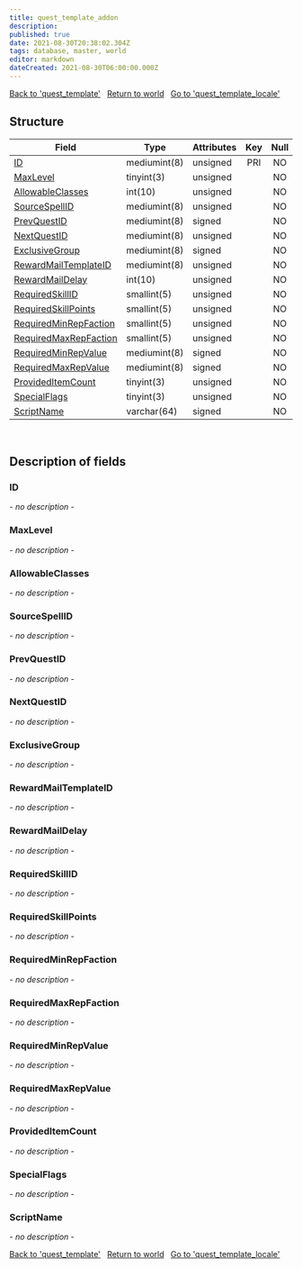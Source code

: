 ```yaml
---
title: quest_template_addon
description: 
published: true
date: 2021-08-30T20:38:02.304Z
tags: database, master, world
editor: markdown
dateCreated: 2021-08-30T06:00:00.000Z
---
```


<a href="https://trinitycore.info/de/database/master/world/quest_template" class="mt-5 v-btn v-btn--depressed v-btn--flat v-btn--outlined theme--light v-size--default darkblue--text text--lighten-3"><span class="v-btn__content"><i aria-hidden="true" class="v-icon notranslate v-icon--left mdi mdi-arrow-left theme--light"></i><span>Back to 'quest_template'</span></span></a>&nbsp;&nbsp;&nbsp;<a href="https://trinitycore.info/de/database/master/world/home" class="mt-5 v-btn v-btn--depressed v-btn--flat v-btn--outlined theme--light v-size--default darkblue--text text--lighten-3"><span class="v-btn__content"><i aria-hidden="true" class="v-icon notranslate v-icon--left mdi mdi-home-outline theme--light"></i><span>Return to world</span></span></a>&nbsp;&nbsp;&nbsp;<a href="https://trinitycore.info/de/database/master/world/quest_template_locale" class="mt-5 v-btn v-btn--depressed v-btn--flat v-btn--outlined theme--light v-size--default darkblue--text text--lighten-3"><span class="v-btn__content"><span>Go to 'quest_template_locale'</span><i aria-hidden="true" class="v-icon notranslate v-icon--right mdi mdi-arrow-right theme--light"></i></span></a>

## Structure

| Field | Type | Attributes | Key | Null | Default | Extra | Comment |
| --- | --- | --- | :---: | :---: | --- | --- | --- |
| [ID](#id) | mediumint(8) | unsigned | PRI | NO | 0 |  |  |
| [MaxLevel](#maxlevel) | tinyint(3) | unsigned |  | NO | 0 |  |  |
| [AllowableClasses](#allowableclasses) | int(10) | unsigned |  | NO | 0 |  |  |
| [SourceSpellID](#sourcespellid) | mediumint(8) | unsigned |  | NO | 0 |  |  |
| [PrevQuestID](#prevquestid) | mediumint(8) | signed |  | NO | 0 |  |  |
| [NextQuestID](#nextquestid) | mediumint(8) | unsigned |  | NO | 0 |  |  |
| [ExclusiveGroup](#exclusivegroup) | mediumint(8) | signed |  | NO | 0 |  |  |
| [RewardMailTemplateID](#rewardmailtemplateid) | mediumint(8) | unsigned |  | NO | 0 |  |  |
| [RewardMailDelay](#rewardmaildelay) | int(10) | unsigned |  | NO | 0 |  |  |
| [RequiredSkillID](#requiredskillid) | smallint(5) | unsigned |  | NO | 0 |  |  |
| [RequiredSkillPoints](#requiredskillpoints) | smallint(5) | unsigned |  | NO | 0 |  |  |
| [RequiredMinRepFaction](#requiredminrepfaction) | smallint(5) | unsigned |  | NO | 0 |  |  |
| [RequiredMaxRepFaction](#requiredmaxrepfaction) | smallint(5) | unsigned |  | NO | 0 |  |  |
| [RequiredMinRepValue](#requiredminrepvalue) | mediumint(8) | signed |  | NO | 0 |  |  |
| [RequiredMaxRepValue](#requiredmaxrepvalue) | mediumint(8) | signed |  | NO | 0 |  |  |
| [ProvidedItemCount](#provideditemcount) | tinyint(3) | unsigned |  | NO | 0 |  |  |
| [SpecialFlags](#specialflags) | tinyint(3) | unsigned |  | NO | 0 |  |  |
| [ScriptName](#scriptname) | varchar(64) | signed |  | NO | '' |  |  |
&nbsp;
## Description of fields

### ID
*- no description -*
&nbsp;

### MaxLevel
*- no description -*
&nbsp;

### AllowableClasses
*- no description -*
&nbsp;

### SourceSpellID
*- no description -*
&nbsp;

### PrevQuestID
*- no description -*
&nbsp;

### NextQuestID
*- no description -*
&nbsp;

### ExclusiveGroup
*- no description -*
&nbsp;

### RewardMailTemplateID
*- no description -*
&nbsp;

### RewardMailDelay
*- no description -*
&nbsp;

### RequiredSkillID
*- no description -*
&nbsp;

### RequiredSkillPoints
*- no description -*
&nbsp;

### RequiredMinRepFaction
*- no description -*
&nbsp;

### RequiredMaxRepFaction
*- no description -*
&nbsp;

### RequiredMinRepValue
*- no description -*
&nbsp;

### RequiredMaxRepValue
*- no description -*
&nbsp;

### ProvidedItemCount
*- no description -*
&nbsp;

### SpecialFlags
*- no description -*
&nbsp;

### ScriptName
*- no description -*
&nbsp;

<a href="https://trinitycore.info/de/database/master/world/quest_template" class="mt-5 v-btn v-btn--depressed v-btn--flat v-btn--outlined theme--light v-size--default darkblue--text text--lighten-3"><span class="v-btn__content"><i aria-hidden="true" class="v-icon notranslate v-icon--left mdi mdi-arrow-left theme--light"></i><span>Back to 'quest_template'</span></span></a>&nbsp;&nbsp;&nbsp;<a href="https://trinitycore.info/de/database/master/world/home" class="mt-5 v-btn v-btn--depressed v-btn--flat v-btn--outlined theme--light v-size--default darkblue--text text--lighten-3"><span class="v-btn__content"><i aria-hidden="true" class="v-icon notranslate v-icon--left mdi mdi-home-outline theme--light"></i><span>Return to world</span></span></a>&nbsp;&nbsp;&nbsp;<a href="https://trinitycore.info/de/database/master/world/quest_template_locale" class="mt-5 v-btn v-btn--depressed v-btn--flat v-btn--outlined theme--light v-size--default darkblue--text text--lighten-3"><span class="v-btn__content"><span>Go to 'quest_template_locale'</span><i aria-hidden="true" class="v-icon notranslate v-icon--right mdi mdi-arrow-right theme--light"></i></span></a>

